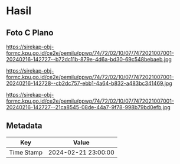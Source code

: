 # Hasil

## Foto C Plano

https://sirekap-obj-formc.kpu.go.id/ce2e/pemilu/ppwp/74/72/02/10/07/7472021007001-20240216-142727--b72dc11b-879e-4d6a-bd30-69c548bebaeb.jpg

https://sirekap-obj-formc.kpu.go.id/ce2e/pemilu/ppwp/74/72/02/10/07/7472021007001-20240216-142728--cb2dc757-ebb1-4a64-b832-a483bc341469.jpg

https://sirekap-obj-formc.kpu.go.id/ce2e/pemilu/ppwp/74/72/02/10/07/7472021007001-20240216-142727--21ca8545-08de-44a7-9f78-998b79bd0efb.jpg


## Metadata

| Key        | Value               |
| ---------- | ------------------- |
| Time Stamp | 2024-02-21 23:00:00 |



